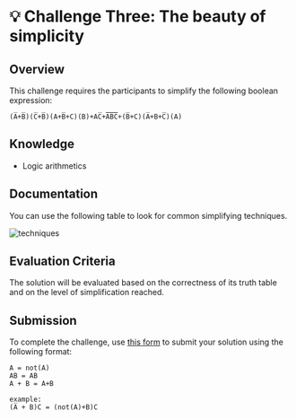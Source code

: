 # 💡 Challenge Three: The beauty of simplicity

## Overview

This challenge requires the participants to simplify the following boolean expression:

`(A̅+B̅)(C̅+B̅)(A+B̅+C)(B)+AC̅+`<span style="text-decoration:overline">`ABC`</span>`+(B̅+C)(A̅+B+C̅)(A)
`

## Knowledge

- Logic arithmetics


## Documentation

You can use the following table to look for common simplifying techniques.

![techniques]([https://www.electronics-tutorials.ws/wp-content/uploads/2022/09/boolean-algebra-table.jpg?fit=600%2C355?fit=355,226](https://www.electronics-tutorials.ws/wp-content/uploads/2022/09/boolean-algebra-table.jpg?fit=600%2C355?fit=355,226))

## Evaluation Criteria

The solution will be evaluated based on the correctness of its truth table and on the level of simplification reached.

## Submission

To complete the challenge, use [this form](https://forms.gle/7MNgWA5p5fh3vmB3A) to submit your solution using the following format:
```
A̅ = not(A)
AB = AB
A + B = A+B

example:
(A̅ + B)C = (not(A)+B)C
```
